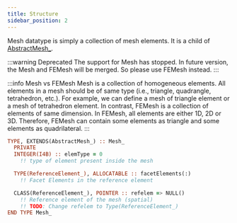 ```yaml
---
title: Structure
sidebar_position: 2
---
```


Mesh datatype is simply a collection of mesh elements. It is a child of [AbstractMesh_](../AbstractMesh/AbstractMesh_.md).

:::warning Deprecated
The support for Mesh has stopped. In future version, the Mesh and FEMesh will be merged. So please use FEMesh instead.
:::

:::info Mesh vs FEMesh
Mesh is a collection of homogeneous elements. All elements in a mesh should be of same type (i.e., triangle, quadrangle, tetrahedron, etc.). For example, we can define a mesh of triangle element or a mesh of tetrahedron element. In contrast, FEMesh is a collection of elements of same dimension. In FEMesh, all elements are either 1D, 2D or 3D. Therefore, FEMesh can contain some elements as triangle and some elements as quadrilateral.
:::

```fortran
TYPE, EXTENDS(AbstractMesh_) :: Mesh_
  PRIVATE
  INTEGER(I4B) :: elemType = 0
    !! type of element present inside the mesh

  TYPE(ReferenceElement_), ALLOCATABLE :: facetElements(:)
    !! Facet Elements in the reference element

  CLASS(ReferenceElement_), POINTER :: refelem => NULL()
    !! Reference element of the mesh (spatial)
    !! TODO: Change refelem to Type(ReferenceElement_)
END TYPE Mesh_
```
